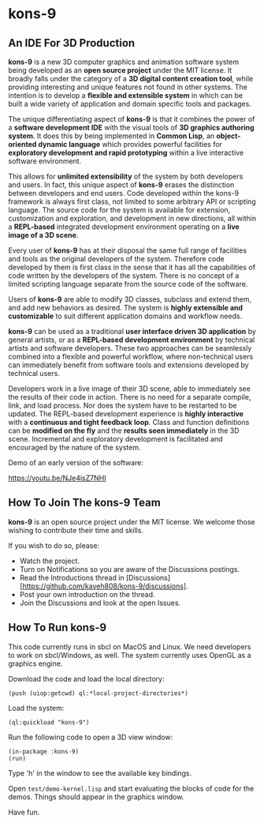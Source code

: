 # kons-9

## An IDE For 3D Production

**kons-9** is a new 3D computer graphics and animation software system being developed as an **open source project** under the MIT license. It broadly falls under the category of a **3D digital content creation tool**, while providing interesting and unique features not found in other systems. The intention is to develop a **flexible and extensible system** in which can be built a wide variety of application and domain specific tools and packages.

The unique differentiating aspect of **kons-9** is that it combines the power of a **software development IDE** with the visual tools of **3D graphics authoring system**. It does this by being implemented in **Common Lisp**, an **object-oriented dynamic language** which provides powerful facilities for **exploratory development and rapid prototyping** within a live interactive software environment.

This allows for **unlimited extensibility** of the system by both developers and users. In fact, this unique aspect of **kons-9** erases the distinction between developers and end users. Code developed within the kons-9 framework is always first class, not limited to some arbitrary API or scripting language. The source code for the system is available for extension, customization and exploration, and development in new directions, all within a **REPL-based** integrated development environment operating on a **live image of a 3D scene**.

Every user of **kons-9** has at their disposal the same full range of facilities and tools as the original developers of the system. Therefore code developed by them is first class in the sense that it has all the capabilities of code written by the developers of the system. There is no concept of a limited scripting language separate from the source code of the software.

Users of **kons-9** are able to modify 3D classes, subclass and extend them, and add new behaviors as desired. The system is **highly extensible and customizable** to suit different application domains and workflow needs.

**kons-9** can be used as a traditional **user interface driven 3D application** by general artists, or as a **REPL-based development environment** by technical artists and software developers. These two approaches can be seamlessly combined into a flexible and powerful workflow, where non-technical users can immediately benefit from software tools and extensions developed by technical users.

Developers work in a live image of their 3D scene, able to immediately see the results of their code in action. There is no need for a separate compile, link, and load process. Nor does the system have to be restarted to be updated. The REPL-based development experience is **highly interactive** with a **continuous and tight feedback loop**. Class and function definitions can be **modified on the fly** and the **results seen immediately** in the 3D scene. Incremental and exploratory development is facilitated and encouraged by the nature of the system.



Demo of an early version of the software:

https://youtu.be/NJe4isZ7NHI

## How To Join The kons-9 Team

**kons-9** is an open source project under the MIT license. We welcome those wishing to contribute their time and skills.

If you wish to do so, please:

- Watch the project.
- Turn on Notifications so you are aware of the Discussions postings.
- Read the Introductions thread in [Discussions][https://github.com/kaveh808/kons-9/discussions].
- Post your own introduction on the thread.
- Join the Discussions and look at the open Issues.

## How To Run kons-9

This code currently runs in sbcl on MacOS and Linux. We need developers to work on sbcl/Windows, as well. The system currently uses OpenGL as a graphics engine.

Download the code and load the local directory:

    (push (uiop:getcwd) ql:*local-project-directories*)

Load the system:

    (ql:quickload "kons-9")

Run the following code to open a 3D view window:

    (in-package :kons-9)
    (run)

Type 'h' in the window to see the available key bindings.

Open `test/demo-kernel.lisp` and start evaluating the blocks of code for the demos. Things should appear in the graphics window.

Have fun.
